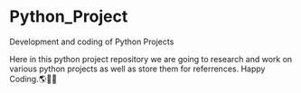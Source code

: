 # Python_Project
Development and coding of Python Projects

Here in this python project repository we are going to research and work on various python projects as well as store them for referrences. Happy Coding.🌎🐱‍👤 
